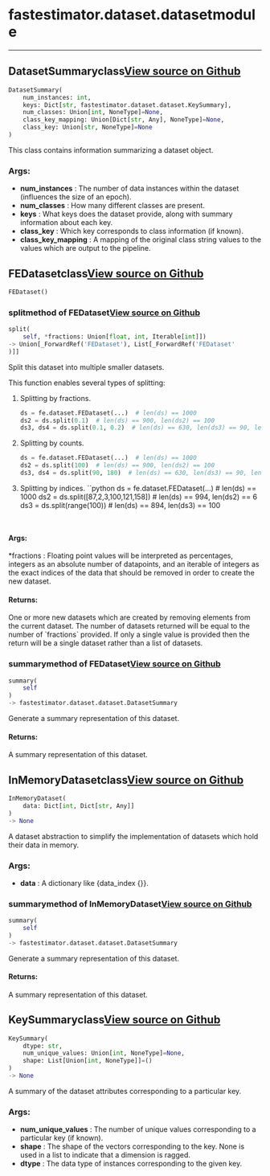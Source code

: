 # fastestimator.dataset.dataset<span class="tag">module</span>
---
## DatasetSummary<span class="tag">class</span><a class="sourcelink" href=https://github.com/fastestimator/fastestimator/blob/r1.0/fastestimator/dataset/dataset.py/#L53-L88>View source on Github</a>
```python
DatasetSummary(
	num_instances: int,
	keys: Dict[str, fastestimator.dataset.dataset.KeySummary],
	num_classes: Union[int, NoneType]=None,
	class_key_mapping: Union[Dict[str, Any], NoneType]=None,
	class_key: Union[str, NoneType]=None
)
```
This class contains information summarizing a dataset object.


<h3>Args:</h3>

* **num_instances** :  The number of data instances within the dataset (influences the size of an epoch).
* **num_classes** :  How many different classes are present.
* **keys** :  What keys does the dataset provide, along with summary information about each key.
* **class_key** :  Which key corresponds to class information (if known).
* **class_key_mapping** :  A mapping of the original class string values to the values which are output to the pipeline.



## FEDataset<span class="tag">class</span><a class="sourcelink" href=https://github.com/fastestimator/fastestimator/blob/r1.0/fastestimator/dataset/dataset.py/#L91-L224>View source on Github</a>
```python
FEDataset()
```


### split<span class="tag">method of FEDataset</span><a class="sourcelink" href=https://github.com/fastestimator/fastestimator/blob/r1.0/fastestimator/dataset/dataset.py/#L113-L192>View source on Github</a>
```python
split(
	self, *fractions: Union[float, int, Iterable[int]])
-> Union[_ForwardRef('FEDataset'), List[_ForwardRef('FEDataset'
)]]
```
Split this dataset into multiple smaller datasets.

This function enables several types of splitting:
1. Splitting by fractions.
    ```python
    ds = fe.dataset.FEDataset(...)  # len(ds) == 1000
    ds2 = ds.split(0.1)  # len(ds) == 900, len(ds2) == 100
    ds3, ds4 = ds.split(0.1, 0.2)  # len(ds) == 630, len(ds3) == 90, len(ds4) == 180
    ```
2. Splitting by counts.
    ```python
    ds = fe.dataset.FEDataset(...)  # len(ds) == 1000
    ds2 = ds.split(100)  # len(ds) == 900, len(ds2) == 100
    ds3, ds4 = ds.split(90, 180)  # len(ds) == 630, len(ds3) == 90, len(ds4) == 180
    ```
3. Splitting by indices.
    ``python
    ds = fe.dataset.FEDataset(...)  # len(ds) == 1000
    ds2 = ds.split([87,2,3,100,121,158])  # len(ds) == 994, len(ds2) == 6
    ds3 = ds.split(range(100))  # len(ds) == 894, len(ds3) == 100
    ```


<h4>Args:</h4>

 *fractions :  Floating point values will be interpreted as percentages, integers as an absolute number of        datapoints, and an iterable of integers as the exact indices of the data that should be removed in order        to create the new dataset.

<h4>Returns:</h4>
    One or more new datasets which are created by removing elements from the current dataset. The number of    datasets returned will be equal to the number of `fractions` provided. If only a single value is provided    then the return will be a single dataset rather than a list of datasets.

### summary<span class="tag">method of FEDataset</span><a class="sourcelink" href=https://github.com/fastestimator/fastestimator/blob/r1.0/fastestimator/dataset/dataset.py/#L216-L221>View source on Github</a>
```python
summary(
	self
)
-> fastestimator.dataset.dataset.DatasetSummary
```
Generate a summary representation of this dataset.

<h4>Returns:</h4>
    A summary representation of this dataset.



## InMemoryDataset<span class="tag">class</span><a class="sourcelink" href=https://github.com/fastestimator/fastestimator/blob/r1.0/fastestimator/dataset/dataset.py/#L227-L371>View source on Github</a>
```python
InMemoryDataset(
	data: Dict[int, Dict[str, Any]]
)
-> None
```
A dataset abstraction to simplify the implementation of datasets which hold their data in memory.


<h3>Args:</h3>

* **data** :  A dictionary like {data_index {<instance dictionary>}}.

### summary<span class="tag">method of InMemoryDataset</span><a class="sourcelink" href=https://github.com/fastestimator/fastestimator/blob/r1.0/fastestimator/dataset/dataset.py/#L337-L371>View source on Github</a>
```python
summary(
	self
)
-> fastestimator.dataset.dataset.DatasetSummary
```
Generate a summary representation of this dataset.

<h4>Returns:</h4>
    A summary representation of this dataset.



## KeySummary<span class="tag">class</span><a class="sourcelink" href=https://github.com/fastestimator/fastestimator/blob/r1.0/fastestimator/dataset/dataset.py/#L28-L50>View source on Github</a>
```python
KeySummary(
	dtype: str,
	num_unique_values: Union[int, NoneType]=None,
	shape: List[Union[int, NoneType]]=()
)
-> None
```
A summary of the dataset attributes corresponding to a particular key.


<h3>Args:</h3>

* **num_unique_values** :  The number of unique values corresponding to a particular key (if known).
* **shape** :  The shape of the vectors corresponding to the key. None is used in a list to indicate that a dimension is        ragged.
* **dtype** :  The data type of instances corresponding to the given key.



